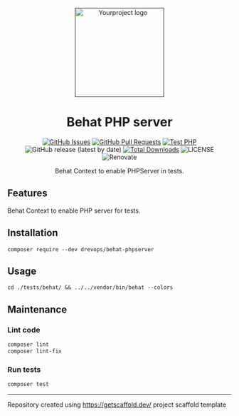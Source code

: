 <p align="center">
  <a href="" rel="noopener">
  <img width=200px height=200px src="https://placehold.jp/000000/ffffff/200x200.png?text=Behat+PHP+server&css=%7B%22border-radius%22%3A%22%20100px%22%7D" alt="Yourproject logo"></a>
</p>

<h1 align="center">Behat PHP server</h1>
<div align="center">

[![GitHub Issues](https://img.shields.io/github/issues/drevops/behat-phpserver.svg)](https://github.com/drevops/behat-phpserver/issues)
[![GitHub Pull Requests](https://img.shields.io/github/issues-pr/drevops/behat-phpserver.svg)](https://github.com/drevops/behat-phpserver/pulls)
[![Test PHP](https://github.com/drevops/behat-phpserver/actions/workflows/test-php.yml/badge.svg)](https://github.com/drevops/behat-phpserver/actions/workflows/test-php.yml)
![GitHub release (latest by date)](https://img.shields.io/github/v/release/drevops/behat-phpserver)
[![Total Downloads](https://poser.pugx.org/drevops/behat-phpserver/downloads)](https://packagist.org/packages/drevops/behat-phpserver)
![LICENSE](https://img.shields.io/github/license/drevops/behat-phpserver)
![Renovate](https://img.shields.io/badge/renovate-enabled-green?logo=renovatebot)

</div>
<p align="center">Behat Context to enable PHPServer in tests.
    <br>
</p>

## Features

Behat Context to enable PHP server for tests.

## Installation

    composer require --dev drevops/behat-phpserver

## Usage

    cd ./tests/behat/ && ../../vendor/bin/behat --colors

## Maintenance

### Lint code

```bash
composer lint
composer lint-fix
```

### Run tests

```bash
composer test
```

---
Repository created using https://getscaffold.dev/ project scaffold template
